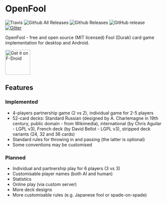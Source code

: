 # OpenFool
![Travis](https://img.shields.io/travis/trolley813/OpenFool)
![Github All Releases](https://img.shields.io/github/downloads/trolley813/OpenFool/total.svg)
![Github Releases](https://img.shields.io/github/downloads/trolley813/OpenFool/latest/total.svg)
![GitHub release](https://img.shields.io/github/release/trolley813/OpenFool.svg)
[![Gitter](https://img.shields.io/gitter/room/OpenFoolCommunity/Lobby.svg)](https://gitter.im/OpenFoolCommunity/Lobby)

OpenFool - free and open source (MIT licensed) Fool (Durak) card game implementation for desktop and Android.

[<img src="https://gitlab.com/fdroid/artwork/raw/master/badge/get-it-on.png"
     alt="Get it on F-Droid"
     height="80">](https://f-droid.org/packages/ru.hyst329.openfool/)
     
## Features
### Implemented
- 4-players partnership game (2 vs 2), individual game for 2-5 players 
- 52-card decks: Standard Russian (designed by A. Charlemagne in 19th century, public domain - from Wikimedia),
    international (by Chris Aguilar - LGPL v3), French deck (by David Bellot - LGPL v3), stripped deck variants (24, 32 and 36 cards)
- Standard rules for throwing in and passing (the latter is optional)
- Some conventions may be customised

### Planned
- Individual and partnership play for 6 players (3 vs 3)
- Customisable player names (both AI and human)
- Statistics
- Online play (via custom server)
- More deck designs
- More customisable rules (e.g. Japanese fool or spade-on-spade)
